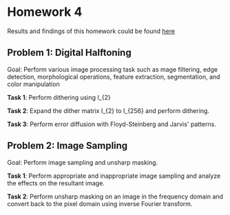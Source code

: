 # Homework 4
Results and findings of this homework could be found [here](https://github.com/herjanice/digital-image-processing-course/blob/main/hw4/HW_4_Report.pdf)

## Problem 1: Digital Halftoning
Goal: Perform various image processing task such as mage filtering, edge detection, morphological operations, feature extraction, segmentation, and color manipulation

**Task 1**: Perform dithering using I_{2}

**Task 2**: Expand the dither matrix I_{2} to I_{256} and perform dithering.

**Task 3**: Perform error diffusion with Floyd-Steinberg and Jarvis' patterns.

## Problem 2: Image Sampling
Goal: Perform image sampling and unsharp masking.

**Task 1**: Perform appropriate and inappropriate image sampling and analyze the effects on the resultant image.

**Task 2**: Perform unsharp masking on an image in the frequency domain and convert back to the pixel domain using inverse Fourier transform.
